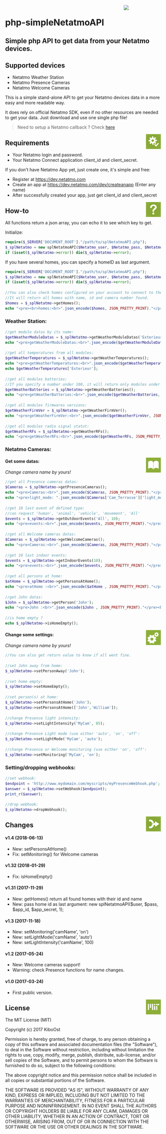 

<img align="right" src="https://res.cloudinary.com/dxyci1a78/image/upload/c_lfill,dpr_1.0,e_trim:0,f_auto,h_28,q_auto,w_120/netatmo-logo" width="120">

# php-simpleNetatmoAPI

## Simple php API to get data from your Netatmo devices.

## Supported devices

- Netatmo Weather Station
- Netatmo Presence Cameras
- Netatmo Welcome Cameras

This is a simple stand-alone API to get your Netatmo devices data in a more easy and more readable way.

It does rely on official Netatmo SDK, even if no other resources are needed to get your data. Just download and use one single php file!

>Need to setup a Netatmo callback ? Check [here](/callback)

<img align="right" src="/readmeAssets/requirements.jpg" width="48">

## Requirements

- Your Netatmo login and password.
- Your Netatmo Connect application client_id and client_secret.

If you don't have Netatmo App yet, just create one, it's simple and free:

- Register at https://dev.netatmo.com
- Create an app at https://dev.netatmo.com/dev/createanapp (Enter any name)
- After successfully created your app, just get client_id and client_secret

<img align="right" src="/readmeAssets/howto.jpg" width="48">

## How-to

All functions return a json array, you can echo it to see which key to get.

Initialize:
```php
require($_SERVER['DOCUMENT_ROOT']."/path/to/splNetatmoAPI.php");
$_splNetatmo = new splNetatmoAPI($Netatmo_user, $Netatmo_pass, $Netatmo_app_id, $Netatmo_app_secret);
if (isset($_splNetatmo->error)) die($_splNetatmo->error);
```

If you have several homes, you can specify a homeID as last argument.
```php
require($_SERVER['DOCUMENT_ROOT']."/path/to/splNetatmoAPI.php");
$_splNetatmo = new splNetatmoAPI($Netatmo_user, $Netatmo_pass, $Netatmo_app_id, $Netatmo_app_secret, 1);
if (isset($_splNetatmo->error)) die($_splNetatmo->error);

//You can also check homes configured on your account to connect to the right one
//It will return all homes with name, id and camera number found.
$homes = $_splNetatmo->getHomes();
echo "<pre><br>homes:<br>".json_encode($homes, JSON_PRETTY_PRINT)."</pre><br>";
```

### Weather Station:

```php
//get module datas by its name:
$getWeatherModuleDatas = $_splNetatmo->getWeatherModuleDatas('Exterieur');
echo "<pre>getWeatherModuleDatas:<br>".json_encode($getWeatherModuleDatas, JSON_PRETTY_PRINT)."</pre><br>";

//get all temperatures from all modules:
$getWeatherTemperatures = $_splNetatmo->getWeatherTemperatures();
echo "<pre>getWeatherTemperatures:<br>".json_encode($getWeatherTemperatures, JSON_PRETTY_PRINT)."</pre><br>";
echo $getWeatherTemperatures['Exterieur'];

//get all modules batteries:
//If you specify a number under 100, it will return only modules under this number so you can get low batteries modules.
$getWeatherBatteries = $_splNetatmo->getWeatherBatteries();
echo "<pre>getWeatherBatteries:<br>".json_encode($getWeatherBatteries, JSON_PRETTY_PRINT)."</pre><br>";

//get all modules firmwares versions:
$getWeatherFirmVer = $_splNetatmo->getWeatherFirmVer();
echo "<pre>getWeatherFirmVer:<br>".json_encode($getWeatherFirmVer, JSON_PRETTY_PRINT)."</pre><br>";

//get all modules radio signal statut:
$getWeatherRFs = $_splNetatmo->getWeatherRFs();
echo "<pre>getWeatherRFs:<br>".json_encode($getWeatherRFs, JSON_PRETTY_PRINT)."</pre><br>";
```

### Netatmo Cameras:

<img align="right" src="/readmeAssets/read.jpg" width="48">

#### Get some datas:
*Change camera name by yours!*

```php
//get all Presence cameras datas:
$Cameras = $_splNetatmo->getPresenceCameras();
echo "<pre>Cameras:<br>".json_encode($Cameras, JSON_PRETTY_PRINT)."</pre><br>";
echo "<pre>light_mode: ".json_encode($Cameras['Cam_Terrasse']['light_mode_status'], JSON_PRETTY_PRINT)."</pre><br>";

//get 10 last event of defined type:
//can request 'human', 'animal', 'vehicle', 'movement', 'All'
$events = $_splNetatmo->getOutdoorEvents('All', 10);
echo "<pre>events:<br>".json_encode($events, JSON_PRETTY_PRINT)."</pre><br>";

//get all Welcome cameras datas:
$Cameras = $_splNetatmo->getWelcomeCameras();
echo "<pre>Cameras:<br>".json_encode($Cameras, JSON_PRETTY_PRINT)."</pre><br>";

//get 10 last indoor events:
$events = $_splNetatmo->getIndoorEvents(10);
echo "<pre>events:<br>".json_encode($events, JSON_PRETTY_PRINT)."</pre><br>";

//get all persons at home:
$atHome = $_splNetatmo->getPersonsAtHome();
echo "<pre>atHome :<br>".json_encode($atHome , JSON_PRETTY_PRINT)."</pre><br>";

//get John datas:
$John = $_splNetatmo->getPerson('John');
echo "<pre>John :<br>".json_encode($John , JSON_PRETTY_PRINT)."</pre><br>";

//is home empty ?
echo $_splNetatmo->isHomeEmpty();
```

<img align="right" src="/readmeAssets/set.jpg" width="48">

#### Change some settings:
*Change camera name by yours!*

```php
//You can also get return value to know if all went fine.

//set John away from home:
$_splNetatmo->setPersonAway('John');

//set home empty:
$_splNetatmo->setHomeEmpty();

//set person(s) at home:
$_splNetatmo->setPersonsAtHome('John');
$_splNetatmo->setPersonsAtHome(['John','William']);

//change Presence light intensity:
$_splNetatmo->setLightIntensity('MyCam', 85);

//change Presence Light mode (use either 'auto', 'on', 'off':
$_splNetatmo->setLightMode('MyCam', 'auto');

//change Presence or Welcome monitoring (use either 'on', 'off':
$_splNetatmo->setMonitoring('MyCam', 'on');

```

### Setting/dropping webhooks:

```php
//set webhook:
$endpoint = 'http://www.mydomain.com/myscripts/myPresenceWebhook.php';
$answer = $_splNetatmo->setWebhook($endpoint);
print_r($answer);

//drop webhook:
$_splNetatmo->dropWebhook();
```

<img align="right" src="/readmeAssets/changes.jpg" width="48">

## Changes

#### v1.4 (2018-06-13)
- New: setPersonsAtHome()
- Fix: setMonitoring() for Welcome cameras

#### v1.32 (2018-01-29)
 - Fix: isHomeEmpty()

#### v1.31 (2017-11-29)
- New: getHomes() return all found homes with their id and name
- New: pass home id as last argument: new splNetatmoAPI($user, $pass, $app_id, $app_secret, 1);

#### v1.3 (2017-11-18)
- New: setMonitoring('camName', 'on')
- New: setLightMode('camName', 'auto')
- New: setLightIntensity('camName', 100)

#### v1.2 (2017-05-24)
- New: Welcome cameras support!
- Warning: check Presence functions for name changes.

#### v1.0 (2017-03-24)
- First public version.

<img align="right" src="/readmeAssets/mit.jpg" width="48">

## License

The MIT License (MIT)

Copyright (c) 2017 KiboOst

Permission is hereby granted, free of charge, to any person obtaining a copy
of this software and associated documentation files (the "Software"), to deal
in the Software without restriction, including without limitation the rights
to use, copy, modify, merge, publish, distribute, sub-license, and/or sell
copies of the Software, and to permit persons to whom the Software is
furnished to do so, subject to the following conditions:

The above copyright notice and this permission notice shall be included in all
copies or substantial portions of the Software.

THE SOFTWARE IS PROVIDED "AS IS", WITHOUT WARRANTY OF ANY KIND, EXPRESS OR
IMPLIED, INCLUDING BUT NOT LIMITED TO THE WARRANTIES OF MERCHANTABILITY,
FITNESS FOR A PARTICULAR PURPOSE AND NONINFRINGEMENT. IN NO EVENT SHALL THE
AUTHORS OR COPYRIGHT HOLDERS BE LIABLE FOR ANY CLAIM, DAMAGES OR OTHER
LIABILITY, WHETHER IN AN ACTION OF CONTRACT, TORT OR OTHERWISE, ARISING FROM,
OUT OF OR IN CONNECTION WITH THE SOFTWARE OR THE USE OR OTHER DEALINGS IN THE
SOFTWARE.

